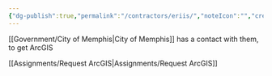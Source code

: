 ```yaml
---
{"dg-publish":true,"permalink":"/contractors/eriis/","noteIcon":"","created":"2025-01-24T15:33:39.038-06:00"}
---
```


[[Government/City of Memphis\|City of Memphis]] has a contact with them, to get ArcGIS

[[Assignments/Request ArcGIS\|Assignments/Request ArcGIS]]
